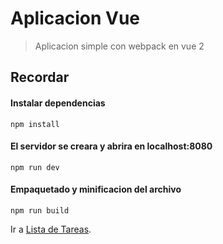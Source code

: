 # Aplicacion Vue
> Aplicacion simple con webpack en vue 2


## Recordar


#### Instalar dependencias
    npm install

#### El servidor se creara y abrira en localhost:8080
    npm run dev

#### Empaquetado y minificacion del archivo
    npm run build


Ir a [Lista de Tareas](https://carlosarguello.github.io/listaTareas/).